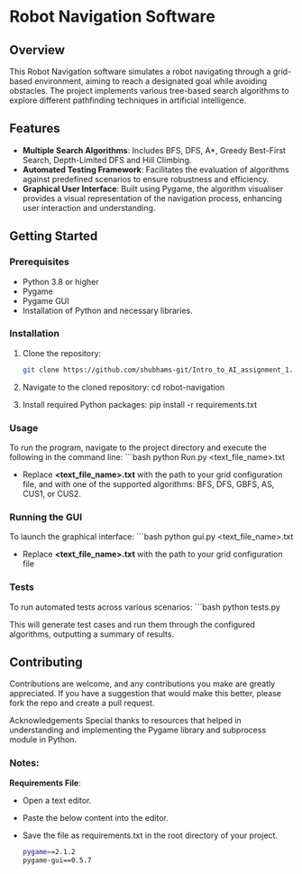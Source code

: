 # Robot Navigation Software

## Overview
This Robot Navigation software simulates a robot navigating through a grid-based environment, aiming to reach a designated goal while avoiding obstacles. The project implements various tree-based search algorithms to explore different pathfinding techniques in artificial intelligence.

## Features
- **Multiple Search Algorithms**: Includes BFS, DFS, A*, Greedy Best-First Search, Depth-Limited DFS and Hill Climbing.
- **Automated Testing Framework**: Facilitates the evaluation of algorithms against predefined scenarios to ensure robustness and efficiency.
- **Graphical User Interface**: Built using Pygame, the algorithm visualiser provides a visual representation of the navigation process, enhancing user interaction and understanding.

## Getting Started

### Prerequisites
- Python 3.8 or higher
- Pygame
- Pygame GUI
- Installation of Python and necessary libraries.

### Installation
1. Clone the repository:
   ```bash
   git clone https://github.com/shubhams-git/Intro_to_AI_assignment_1.git

2. Navigate to the cloned repository:
    cd robot-navigation

3. Install required Python packages:
    pip install -r requirements.txt


### Usage
To run the program, navigate to the project directory and execute the following in the command line:
    ```bash
    python Run.py <text_file_name>.txt <Algorithm name>

- Replace **<text_file_name>.txt** with the path to your grid configuration file, and **<Algorithm name>** with one of the supported algorithms: BFS, DFS, GBFS, AS, CUS1, or CUS2.

### Running the GUI
To launch the graphical interface:
    ```bash
    python gui.py <text_file_name>.txt
- Replace **<text_file_name>.txt** with the path to your grid configuration file

### Tests
To run automated tests across various scenarios:
    ```bash
    python tests.py

This will generate test cases and run them through the configured algorithms, outputting a summary of results.

## Contributing
Contributions are welcome, and any contributions you make are greatly appreciated. If you have a suggestion that would make this better, please fork the repo and create a pull request.



Acknowledgements
    Special thanks to resources that helped in understanding and implementing the Pygame library and subprocess module in Python.


### Notes:
**Requirements File**: 
- Open a text editor.
- Paste the below content into the editor.
- Save the file as requirements.txt in the root directory of your project.

    ```bash
    pygame==2.1.2
    pygame-gui==0.5.7


